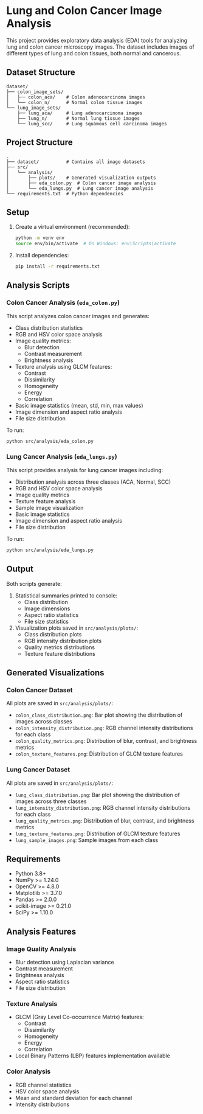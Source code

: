 # Lung and Colon Cancer Image Analysis

This project provides exploratory data analysis (EDA) tools for analyzing lung and colon cancer microscopy images. The dataset includes images of different types of lung and colon tissues, both normal and cancerous.

## Dataset Structure

```
dataset/
├── colon_image_sets/
│   ├── colon_aca/    # Colon adenocarcinoma images
│   └── colon_n/      # Normal colon tissue images
└── lung_image_sets/
    ├── lung_aca/     # Lung adenocarcinoma images
    ├── lung_n/       # Normal lung tissue images
    └── lung_scc/     # Lung squamous cell carcinoma images
```

## Project Structure

```
.
├── dataset/          # Contains all image datasets
├── src/
│   └── analysis/
│       ├── plots/    # Generated visualization outputs
│       ├── eda_colon.py  # Colon cancer image analysis
│       └── eda_lungs.py  # Lung cancer image analysis
└── requirements.txt  # Python dependencies
```

## Setup

1. Create a virtual environment (recommended):

   ```bash
   python -m venv env
   source env/bin/activate  # On Windows: env\Scripts\activate
   ```

2. Install dependencies:
   ```bash
   pip install -r requirements.txt
   ```

## Analysis Scripts

### Colon Cancer Analysis (`eda_colon.py`)

This script analyzes colon cancer images and generates:

- Class distribution statistics
- RGB and HSV color space analysis
- Image quality metrics:
  - Blur detection
  - Contrast measurement
  - Brightness analysis
- Texture analysis using GLCM features:
  - Contrast
  - Dissimilarity
  - Homogeneity
  - Energy
  - Correlation
- Basic image statistics (mean, std, min, max values)
- Image dimension and aspect ratio analysis
- File size distribution

To run:

```bash
python src/analysis/eda_colon.py
```

### Lung Cancer Analysis (`eda_lungs.py`)

This script provides analysis for lung cancer images including:

- Distribution analysis across three classes (ACA, Normal, SCC)
- RGB and HSV color space analysis
- Image quality metrics
- Texture feature analysis
- Sample image visualization
- Basic image statistics
- Image dimension and aspect ratio analysis
- File size distribution

To run:

```bash
python src/analysis/eda_lungs.py
```

## Output

Both scripts generate:

1. Statistical summaries printed to console:
   - Class distribution
   - Image dimensions
   - Aspect ratio statistics
   - File size statistics
2. Visualization plots saved in `src/analysis/plots/`:
   - Class distribution plots
   - RGB intensity distribution plots
   - Quality metrics distributions
   - Texture feature distributions

## Generated Visualizations

### Colon Cancer Dataset

All plots are saved in `src/analysis/plots/`:

- `colon_class_distribution.png`: Bar plot showing the distribution of images across classes
- `colon_intensity_distribution.png`: RGB channel intensity distributions for each class
- `colon_quality_metrics.png`: Distribution of blur, contrast, and brightness metrics
- `colon_texture_features.png`: Distribution of GLCM texture features

### Lung Cancer Dataset

All plots are saved in `src/analysis/plots/`:

- `lung_class_distribution.png`: Bar plot showing the distribution of images across three classes
- `lung_intensity_distribution.png`: RGB channel intensity distributions for each class
- `lung_quality_metrics.png`: Distribution of blur, contrast, and brightness metrics
- `lung_texture_features.png`: Distribution of GLCM texture features
- `lung_sample_images.png`: Sample images from each class

## Requirements

- Python 3.8+
- NumPy >= 1.24.0
- OpenCV >= 4.8.0
- Matplotlib >= 3.7.0
- Pandas >= 2.0.0
- scikit-image >= 0.21.0
- SciPy >= 1.10.0

## Analysis Features

### Image Quality Analysis

- Blur detection using Laplacian variance
- Contrast measurement
- Brightness analysis
- Aspect ratio statistics
- File size distribution

### Texture Analysis

- GLCM (Gray Level Co-occurrence Matrix) features:
  - Contrast
  - Dissimilarity
  - Homogeneity
  - Energy
  - Correlation
- Local Binary Patterns (LBP) features implementation available

### Color Analysis

- RGB channel statistics
- HSV color space analysis
- Mean and standard deviation for each channel
- Intensity distributions
